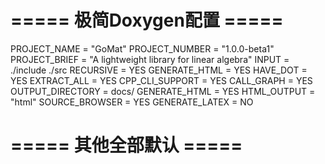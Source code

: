 # ===== 极简Doxygen配置 =====
PROJECT_NAME      = "GoMat"
PROJECT_NUMBER    = "1.0.0-beta1"
PROJECT_BRIEF     = "A lightweight library for linear algebra"
INPUT             = ./include ./src
RECURSIVE         = YES
GENERATE_HTML     = YES
HAVE_DOT          = YES
EXTRACT_ALL       = YES
CPP_CLI_SUPPORT   = YES
CALL_GRAPH        = YES
OUTPUT_DIRECTORY  = docs/
GENERATE_HTML     = YES
HTML_OUTPUT       = "html"
SOURCE_BROWSER    = YES
GENERATE_LATEX    = NO
# ===== 其他全部默认 =====